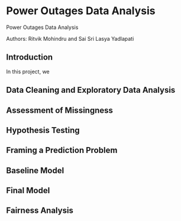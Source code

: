 # Power Outages Data Analysis

<div id='title'>Power Outages Data Analysis</div>
<p>Authors: Ritvik Mohindru and Sai Sri Lasya Yadlapati</p>

## Introduction

<!-- Provide an introduction to your dataset, and clearly state the one question your project is centered around. Why should readers of your website care about the dataset and your question specifically? Report the number of rows in the dataset, the names of the columns that are relevant to your question, and descriptions of those relevant columns. -->

<p>In this project, we </p>
</div>

## Data Cleaning and Exploratory Data Analysis

## Assessment of Missingness

## Hypothesis Testing

## Framing a Prediction Problem

## Baseline Model

## Final Model

## Fairness Analysis
